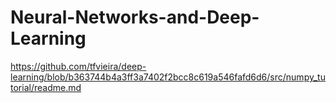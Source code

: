 # Neural-Networks-and-Deep-Learning
https://github.com/tfvieira/deep-learning/blob/b363744b4a3ff3a7402f2bcc8c619a546fafd6d6/src/numpy_tutorial/readme.md
